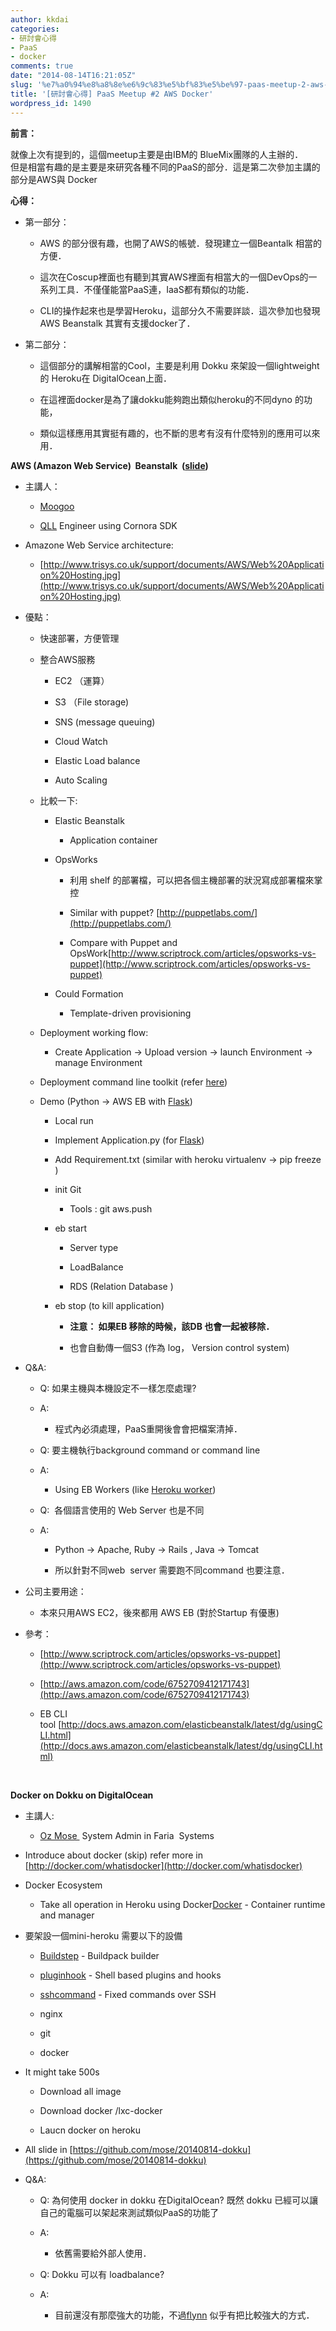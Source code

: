 ```yaml
---
author: kkdai
categories:
- 研討會心得
- PaaS
- docker
comments: true
date: "2014-08-14T16:21:05Z"
slug: '%e7%a0%94%e8%a8%8e%e6%9c%83%e5%bf%83%e5%be%97-paas-meetup-2-aws-docker'
title: '[研討會心得] PaaS Meetup #2 AWS Docker'
wordpress_id: 1490
---
```


**前言：**




就像上次有提到的，這個meetup主要是由IBM的 BlueMix團隊的人主辦的．  
但是相當有趣的是主要是來研究各種不同的PaaS的部分．這是第二次參加主講的部分是AWS與 Docker


<!--more-->


**心得：**






  * 第一部分：  



    * AWS 的部分很有趣，也開了AWS的帳號．發現建立一個Beantalk 相當的方便．


    * 這次在Coscup裡面也有聽到其實AWS裡面有相當大的一個DevOps的一系列工具．不僅僅能當PaaS連，IaaS都有類似的功能．


    * CLI的操作起來也是學習Heroku，這部分久不需要詳談．這次參加也發現 AWS Beanstalk 其實有支援docker了．



  * 第二部分：



    * 這個部分的講解相當的Cool，主要是利用 Dokku 來架設一個lightweight 的 Heroku在 DigitalOcean上面．


    * 在這裡面docker是為了讓dokku能夠跑出類似heroku的不同dyno 的功能，


    * 類似這樣應用其實挺有趣的，也不斷的思考有沒有什麼特別的應用可以來用．





**AWS (Amazon Web Service)  Beanstalk  ([slide](http://goo.gl/m3PqRX­))**






  * 主講人： 



    * [Moogoo](https://www.facebook.com/moogoo.lee?fref=nf)


    * [QLL](https://play.google.com/store/apps/developer?id=Q.L.L.+Inc.+Ltd.) Engineer using Cornora SDK



  * Amazone Web Service architecture:



    * [http://www.trisys.co.uk/support/documents/AWS/Web%20Application%20Hosting.jpg](http://www.trisys.co.uk/support/documents/AWS/Web%20Application%20Hosting.jpg)



  * 優點：



    * 快速部署，方便管理


    * 整合AWS服務



      * EC2 （運算）


      * S3 （File storage)


      * SNS (message queuing)


      * Cloud Watch 


      * Elastic Load balance


      * Auto Scaling



    * 比較一下:



      * Elastic Beanstalk



        * Application container



      * OpsWorks



        * 利用 shelf 的部署檔，可以把各個主機部署的狀況寫成部署檔來掌控


        * Similar with puppet? [http://puppetlabs.com/](http://puppetlabs.com/)


        * Compare with Puppet and OpsWork[http://www.scriptrock.com/articles/opsworks-vs-puppet](http://www.scriptrock.com/articles/opsworks-vs-puppet)



      * Could Formation



        * Template-driven provisioning




    * Deployment working flow:



      * Create Application -> Upload version -> launch Environment -> manage Environment



    * Deployment command line toolkit (refer [here](http://aws.amazon.com/code/6752709412171743))


    * Demo (Python -> AWS EB with [Flask](http://flask.pocoo.org/))



      * Local run


      * Implement Application.py (for [Flask](http://flask.pocoo.org/))


      * Add Requirement.txt (similar with heroku virtualenv -> pip freeze )


      * init Git



        * Tools : git aws.push



      * eb start



        * Server type 


        * LoadBalance


        * RDS (Relation Database )



      * eb stop (to kill application)



        * **注意： 如果EB 移除的時候，該DB 也會一起被移除．**




        * 也會自動傳一個S3 (作為 log， Version control system)





  * Q&A:



    * Q: 如果主機與本機設定不一樣怎麼處理?


    * A:  



      * 程式內必須處理，PaaS重開後會會把檔案清掉．



    * Q: 要主機執行background command or command line


    * A: 



      * Using EB Workers (like [Heroku worker](https://devcenter.heroku.com/articles/background-jobs-queueing))



    * Q:  各個語言使用的 Web Server 也是不同


    * A:  



      * Python -> Apache, Ruby -> Rails , Java -> Tomcat


      * 所以針對不同web  server 需要跑不同command 也要注意．




  * 公司主要用途：



    * 本來只用AWS EC2，後來都用 AWS EB (對於Startup 有優惠)



  * 參考：



    * [http://www.scriptrock.com/articles/opsworks-vs-puppet](http://www.scriptrock.com/articles/opsworks-vs-puppet)


    * [http://aws.amazon.com/code/6752709412171743](http://aws.amazon.com/code/6752709412171743)


    * EB CLI tool [http://docs.aws.amazon.com/elasticbeanstalk/latest/dg/usingCLI.html](http://docs.aws.amazon.com/elasticbeanstalk/latest/dg/usingCLI.html)





 




**Docker on Dokku on DigitalOcean**






  * 主講人:



    * [Oz Mose ](http://tw.linkedin.com/in/ozmose) System Admin in Faria  Systems



  * Introduce about docker (skip) refer more in [http://docker.com/whatisdocker](http://docker.com/whatisdocker)


  * Docker Ecosystem 



    * Take all operation in Heroku using Docker[Docker](https://github.com/dotcloud/docker) - Container runtime and manager



  * 要架設一個mini-heroku 需要以下的設備



    * [Buildstep](https://github.com/progrium/buildstep) - Buildpack builder


    * [pluginhook](https://github.com/progrium/pluginhook) - Shell based plugins and hooks


    * [sshcommand](https://github.com/progrium/sshcommand) - Fixed commands over SSH


    * nginx


    * git


    * docker



  * It might take 500s



    * Download all image


    * Download docker /lxc-docker


    * Laucn docker on heroku



  * All slide in [https://github.com/mose/20140814-dokku](https://github.com/mose/20140814-dokku)


  * Q&A:



    * Q: 為何使用 docker in dokku 在DigitalOcean? 既然 dokku 已經可以讓自己的電腦可以架起來測試類似PaaS的功能了


    * A:



      * 依舊需要給外部人使用．



    * Q: Dokku 可以有 loadbalance?


    * A:



      * 目前還沒有那麼強大的功能，不過[flynn](https://flynn.io/) 似乎有把比較強大的方式．





